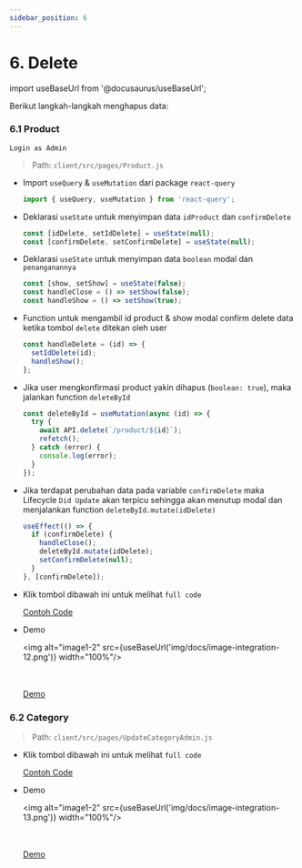 ```yaml
---
sidebar_position: 6
---
```


# 6. Delete

import useBaseUrl from '@docusaurus/useBaseUrl';

Berikut langkah-langkah menghapus data:

### 6.1 Product

`Login as Admin`

> Path: `client/src/pages/Product.js`

- Import `useQuery` & `useMutation` dari package `react-query`

  ```js
  import { useQuery, useMutation } from 'react-query';
  ```

- Deklarasi `useState` untuk menyimpan data `idProduct` dan `confirmDelete`

  ```js
  const [idDelete, setIdDelete] = useState(null);
  const [confirmDelete, setConfirmDelete] = useState(null);
  ```

- Deklarasi `useState` untuk menyimpan data `boolean` modal dan `penanganannya`

  ```js
  const [show, setShow] = useState(false);
  const handleClose = () => setShow(false);
  const handleShow = () => setShow(true);
  ```

- Function untuk mengambil id product & show modal confirm delete data ketika tombol `delete` ditekan oleh user

  ```js
  const handleDelete = (id) => {
    setIdDelete(id);
    handleShow();
  };
  ```

- Jika user mengkonfirmasi product yakin dihapus (`boolean: true`), maka jalankan function `deleteById`

  ```js
  const deleteById = useMutation(async (id) => {
    try {
      await API.delete(`/product/${id}`);
      refetch();
    } catch (error) {
      console.log(error);
    }
  });
  ```

- Jika terdapat perubahan data pada variable `confirmDelete` maka Lifecycle `Did Update` akan terpicu sehingga akan menutup modal dan menjalankan function `deleteById.mutate(idDelete)`

  ```js
  useEffect(() => {
    if (confirmDelete) {
      handleClose();
      deleteById.mutate(idDelete);
      setConfirmDelete(null);
    }
  }, [confirmDelete]);
  ```

- Klik tombol dibawah ini untuk melihat `full code`

    <a class="btn-example-code" href="https://github.com/demo-dumbways/ebook-code-results-stage-2-integration-frontend/blob/main/src/pages/ProductAdmin.js">
    Contoh Code
    </a>

- Demo

  <img alt="image1-2" src={useBaseUrl('img/docs/image-integration-12.png')} width="100%"/>

  <br />
  <br />

    <a class="btn-demo" href="https://ebook-code-results-stage-2-integration-frontend-ruby.vercel.app/product-admin">
    Demo
    </a>

### 6.2 Category

> Path: `client/src/pages/UpdateCategoryAdmin.js`

- Klik tombol dibawah ini untuk melihat `full code`

    <a class="btn-example-code" href="https://github.com/demo-dumbways/ebook-code-results-stage-2-integration-frontend/blob/main/src/pages/CategoryAdmin.js">
    Contoh Code
    </a>

- Demo

  <img alt="image1-2" src={useBaseUrl('img/docs/image-integration-13.png')} width="100%"/>

  <br />
  <br />

    <a class="btn-demo" href="https://ebook-code-results-stage-2-integration-frontend-ruby.vercel.app/category-admin">
    Demo
    </a>
